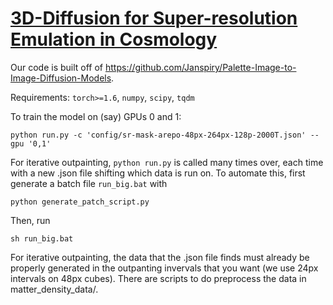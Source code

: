 # [3D-Diffusion for Super-resolution Emulation in Cosmology](https://arxiv.org/pdf/2311.05217.pdf)

Our code is built off of https://github.com/Janspiry/Palette-Image-to-Image-Diffusion-Models.

Requirements:  `torch>=1.6`, `numpy`, `scipy`, `tqdm`

To train the model on (say) GPUs 0 and 1:

`python run.py -c 'config/sr-mask-arepo-48px-264px-128p-2000T.json' --gpu '0,1'`

For iterative outpainting, `python run.py` is called many times over, each time with a new .json file shifting which data is run on. To automate this, first generate a batch file `run_big.bat` with

`python generate_patch_script.py`

Then, run

`sh run_big.bat`

For iterative outpainting, the data that the .json file finds must already be properly generated in the outpanting invervals that you want (we use 24px intervals on 48px cubes). There are scripts to do preprocess the data in matter_density_data/.
